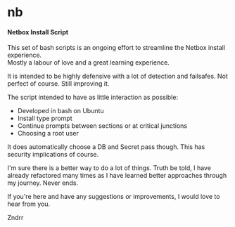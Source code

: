 # nb
#### Netbox Install Script

This set of bash scripts is an ongoing effort to streamline the Netbox install experience. \
Mostly a labour of love and a great learning experience.

It is intended to be highly defensive with a lot of detection and failsafes.
Not perfect of course. Still improving it.

The script intended to have as little interaction as possible:
- Developed in bash on Ubuntu
- Install type prompt
- Continue prompts between sections or at critical junctions
- Choosing a root user

It does automatically choose a DB and Secret pass though. This has security implications of course.

I'm sure there is a better way to do a lot of things.
Truth be told, I have already refactored many times as I have learned better approaches through my journey.
Never ends.

If you're here and have any suggestions or improvements, I would love to hear from you.


Zndrr
